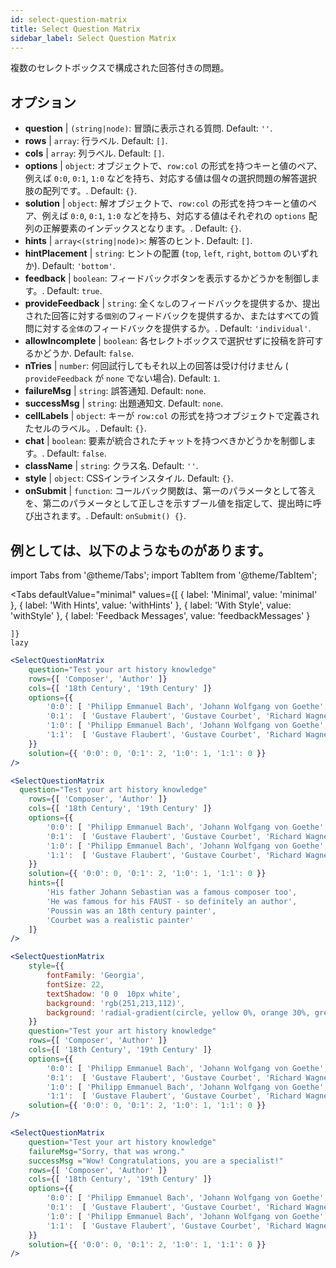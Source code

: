 ```yaml
---
id: select-question-matrix
title: Select Question Matrix
sidebar_label: Select Question Matrix
---
```


複数のセレクトボックスで構成された回答付きの問題。

## オプション

* __question__ | `(string|node)`: 冒頭に表示される質問. Default: `''`.
* __rows__ | `array`: 行ラベル. Default: `[]`.
* __cols__ | `array`: 列ラベル. Default: `[]`.
* __options__ | `object`: オブジェクトで、`row:col` の形式を持つキーと値のペア、例えば `0:0`, `0:1`, `1:0` などを持ち、対応する値は個々の選択問題の解答選択肢の配列です。. Default: `{}`.
* __solution__ | `object`: 解オブジェクトで、`row:col` の形式を持つキーと値のペア、例えば `0:0`, `0:1`, `1:0` などを持ち、対応する値はそれぞれの `options` 配列の正解要素のインデックスとなります。. Default: `{}`.
* __hints__ | `array<(string|node)>`: 解答のヒント. Default: `[]`.
* __hintPlacement__ | `string`: ヒントの配置 (`top`, `left`, `right`, `bottom` のいずれか). Default: `'bottom'`.
* __feedback__ | `boolean`: フィードバックボタンを表示するかどうかを制御します。. Default: `true`.
* __provideFeedback__ | `string`: 全く`なし`のフィードバックを提供するか、提出された回答に対する`個別`のフィードバックを提供するか、またはすべての質問に対する`全体`のフィードバックを提供するか。. Default: `'individual'`.
* __allowIncomplete__ | `boolean`: 各セレクトボックスで選択せずに投稿を許可するかどうか. Default: `false`.
* __nTries__ | `number`: 何回試行してもそれ以上の回答は受け付けません ( `provideFeedback` が `none` でない場合). Default: `1`.
* __failureMsg__ | `string`: 誤答通知. Default: `none`.
* __successMsg__ | `string`: 出題通知文. Default: `none`.
* __cellLabels__ | `object`: キーが `row:col` の形式を持つオブジェクトで定義されたセルのラベル。. Default: `{}`.
* __chat__ | `boolean`: 要素が統合されたチャットを持つべきかどうかを制御します。. Default: `false`.
* __className__ | `string`: クラス名. Default: `''`.
* __style__ | `object`: CSSインラインスタイル. Default: `{}`.
* __onSubmit__ | `function`: コールバック関数は、第一のパラメータとして答えを、第二のパラメータとして正しさを示すブール値を指定して、提出時に呼び出されます。. Default: `onSubmit() {}`.


## 例としては、以下のようなものがあります。


import Tabs from '@theme/Tabs';
import TabItem from '@theme/TabItem';

<Tabs
    defaultValue="minimal"
    values={[
        { label: 'Minimal', value: 'minimal' },
        { label: 'With Hints', value: 'withHints' },
        { label: 'With Style', value: 'withStyle' },
        { label: 'Feedback Messages', value: 'feedbackMessages' }
        
    ]}
    lazy
>

<TabItem value="minimal">

```jsx live
<SelectQuestionMatrix
    question="Test your art history knowledge"
    rows={[ 'Composer', 'Author' ]} 
    cols={[ '18th Century', '19th Century' ]} 
    options={{ 
        '0:0': [ 'Philipp Emmanuel Bach', 'Johann Wolfgang von Goethe', 'Nicolas Poussin'], 
        '0:1':  [ 'Gustave Flaubert', 'Gustave Courbet', 'Richard Wagner'] ,
        '1:0': [ 'Philipp Emmanuel Bach', 'Johann Wolfgang von Goethe', 'Nicolas Poussin'],
        '1:1':  [ 'Gustave Flaubert', 'Gustave Courbet', 'Richard Wagner'] 
    }} 
    solution={{ '0:0': 0, '0:1': 2, '1:0': 1, '1:1': 0 }}
/>
```
</TabItem>

<TabItem value="withHints">

```jsx live
<SelectQuestionMatrix
  question="Test your art history knowledge"
    rows={[ 'Composer', 'Author' ]} 
    cols={[ '18th Century', '19th Century' ]} 
    options={{ 
        '0:0': [ 'Philipp Emmanuel Bach', 'Johann Wolfgang von Goethe', 'Nicolas Poussin'], 
        '0:1':  [ 'Gustave Flaubert', 'Gustave Courbet', 'Richard Wagner'] ,
        '1:0': [ 'Philipp Emmanuel Bach', 'Johann Wolfgang von Goethe', 'Nicolas Poussin'],
        '1:1':  [ 'Gustave Flaubert', 'Gustave Courbet', 'Richard Wagner'] 
    }} 
    solution={{ '0:0': 0, '0:1': 2, '1:0': 1, '1:1': 0 }}
    hints={[
        'His father Johann Sebastian was a famous composer too',
        'He was famous for his FAUST - so definitely an author',
        'Poussin was an 18th century painter',
        'Courbet was a realistic painter'
    ]}
/>
```
</TabItem>

<TabItem value="withStyle">

```jsx live
<SelectQuestionMatrix
    style={{ 
        fontFamily: 'Georgia',
        fontSize: 22, 
        textShadow: '0 0  10px white',
        background: 'rgb(251,213,112)',
        background: 'radial-gradient(circle, yellow 0%, orange 30%, green 100%)'
    }}
    question="Test your art history knowledge"
    rows={[ 'Composer', 'Author' ]} 
    cols={[ '18th Century', '19th Century' ]} 
    options={{ 
        '0:0': [ 'Philipp Emmanuel Bach', 'Johann Wolfgang von Goethe', 'Nicolas Poussin'], 
        '0:1':  [ 'Gustave Flaubert', 'Gustave Courbet', 'Richard Wagner'] ,
        '1:0': [ 'Philipp Emmanuel Bach', 'Johann Wolfgang von Goethe', 'Nicolas Poussin'],
        '1:1':  [ 'Gustave Flaubert', 'Gustave Courbet', 'Richard Wagner'] }} 
    solution={{ '0:0': 0, '0:1': 2, '1:0': 1, '1:1': 0 }}
/>
```
</TabItem>


<TabItem value="feedbackMessages">

```jsx live
<SelectQuestionMatrix
    question="Test your art history knowledge"
    failureMsg="Sorry, that was wrong." 
    successMsg ="Wow! Congratulations, you are a specialist!"
    rows={[ 'Composer', 'Author' ]} 
    cols={[ '18th Century', '19th Century' ]} 
    options={{ 
        '0:0': [ 'Philipp Emmanuel Bach', 'Johann Wolfgang von Goethe', 'Nicolas Poussin'], 
        '0:1':  [ 'Gustave Flaubert', 'Gustave Courbet', 'Richard Wagner'] ,
        '1:0': [ 'Philipp Emmanuel Bach', 'Johann Wolfgang von Goethe', 'Nicolas Poussin'],
        '1:1':  [ 'Gustave Flaubert', 'Gustave Courbet', 'Richard Wagner'] 
    }} 
    solution={{ '0:0': 0, '0:1': 2, '1:0': 1, '1:1': 0 }}
/>
```

</TabItem>

</Tabs>


